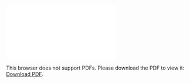 <object data="christ-in-song/CIS1908pdfs/632.pdf" type="application/pdf" width="100%" height="1024px">
    <embed src="christ-in-song/CIS1908pdfs/632.pdf">
        <p>This browser does not support PDFs. Please download the PDF to view it: <a href="christ-in-song/CIS1908pdfs/632.pdf">Download PDF</a>.</p>
    </embed>
</object>
